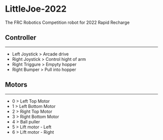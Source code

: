 # LittleJoe-2022
The FRC Robotics Competition robot for 2022 Rapid Recharge

## Controller
---
- Left Joystick         > Arcade drive
- Right Joystick        > Control hight of arm
- Right Triggure        > Empyty hopper
- Right Bumper          > Pull into hopper

## Motors
---
- 0 > Left Top Motor
- 1 > Left Bottom Motor
- 2 > Right Top Motor
- 3 > Right Bottom Motor
- 4 > Ball puller
- 5 > Lift motor - Left
- 6 > Lift motor - Right
